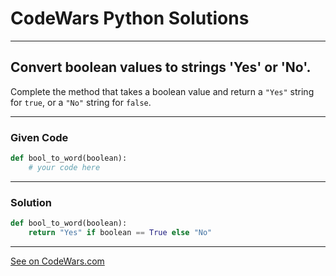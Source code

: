 # CodeWars Python Solutions

---

## Convert boolean values to strings 'Yes' or 'No'.


Complete the method that takes a boolean value and return a `"Yes"` string for `true`, or a `"No"` string for `false`.


---

### Given Code


```python
def bool_to_word(boolean):
    # your code here
```

---

### Solution


```python
def bool_to_word(boolean):
    return "Yes" if boolean == True else "No"
```

-------

[See on CodeWars.com](https://www.codewars.com/kata/53369039d7ab3ac506000467)
